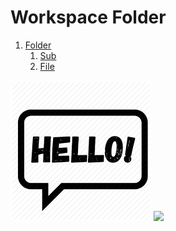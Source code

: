 # Workspace Folder

<!-- nav -->
1. [Folder](Folder)
    1. [Sub](Folder/Sub)
    1. [File](Folder/File)
<!-- nav -->

![](image.png)
![](/image.png)


